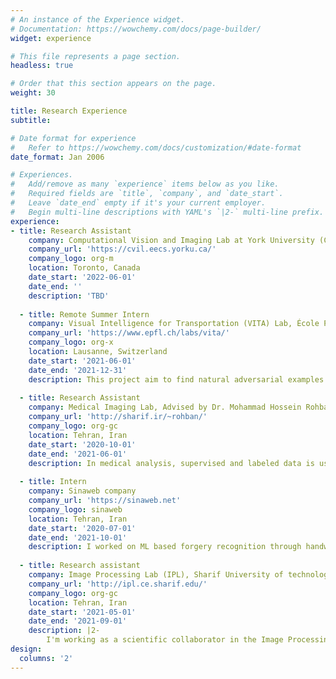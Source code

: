```yaml
---
# An instance of the Experience widget.
# Documentation: https://wowchemy.com/docs/page-builder/
widget: experience

# This file represents a page section.
headless: true

# Order that this section appears on the page.
weight: 30

title: Research Experience
subtitle:

# Date format for experience
#   Refer to https://wowchemy.com/docs/customization/#date-format
date_format: Jan 2006

# Experiences.
#   Add/remove as many `experience` items below as you like.
#   Required fields are `title`, `company`, and `date_start`.
#   Leave `date_end` empty if it's your current employer.
#   Begin multi-line descriptions with YAML's `|2-` multi-line prefix.
experience: 
- title: Research Assistant
    company: Computational Vision and Imaging Lab at York University (CVIL@York)
    company_url: 'https://cvil.eecs.yorku.ca/'
    company_logo: org-m
    location: Toronto, Canada
    date_start: '2022-06-01'
    date_end: ''
    description: 'TBD'  
     
  - title: Remote Summer Intern
    company: Visual Intelligence for Transportation (VITA) Lab, École Polytechnique Fédérale de Lausanne (EPFL)
    company_url: 'https://www.epfl.ch/labs/vita/'
    company_logo: org-x
    location: Lausanne, Switzerland
    date_start: '2021-06-01'
    date_end: '2021-12-31'
    description: This project aim to find natural adversarial examples to test the reliability of human trajectory predictors using density estimation techniques. First, we conducted a litrature review on density estimation techniques, such as [Masked autoregressive flow](https://arxiv.org/abs/1705.07057), [RealNVP](https://arxiv.org/abs/1605.08803) and [Masked autoencoder for distribution estimation](https://arxiv.org/abs/1502.03509). We proceed by using Masked autoregressive flow(MAF) to find natural adversarial examples to test the reliability of human trajectory predictors. Subsequently, we adversarially trained LSTM based predictors and reduced the collision rate up to **35%** in the case of adversarial attack on test data.
    
  - title: Research Assistant
    company: Medical Imaging Lab, Advised by Dr. Mohammad Hossein Rohban (Sharif University of Technology)
    company_url: 'http://sharif.ir/~rohban/'
    company_logo: org-gc
    location: Tehran, Iran
    date_start: '2020-10-01'
    date_end: '2021-06-01'
    description: In medical analysis, supervised and labeled data is used in many cases. However, labeling medical images is extremely difficult, expensive, and time-consuming. In this project, we propose using genralized self-supervised frameworks to extract features from unlabeled images. We pre-trained a U-net encoder with SimCLR, MoCo, and SimSiam. We managed to improved IoU score after fine-tuning with annotated ones **up to 6%**.
    
  - title: Intern
    company: Sinaweb company
    company_url: 'https://sinaweb.net'
    company_logo: sinaweb
    location: Tehran, Iran
    date_start: '2020-07-01'
    date_end: '2021-10-01'
    description: I worked on ML based forgery recognition through handwriting style recognition. The aim of this project was to develop a plagiarism detection method which uses variations in writing style to identify potentially plagiarized passages. We extracted lexical, structural, and syntax features, proposed a regression model to fuse features and predict writing style, and finally, implemented an outlier detection model to find possible plagiarised segments.
  
  - title: Research assistant
    company: Image Processing Lab (IPL), Sharif University of technology
    company_url: 'http://ipl.ce.sharif.edu/'
    company_logo: org-gc
    location: Tehran, Iran
    date_start: '2021-05-01'
    date_end: '2021-09-01'
    description: |2-
        I'm working as a scientific collaborator in the Image Processing Lab (IPL) at Sharif University under the supervision of Prof. Shohreh Kasaei. I am investigating Adversarial attacks against Deep Neural Networks, specifically focusing on 3D pointCloud networks (PointNet and PointNet++).
design:
  columns: '2'
---
```

